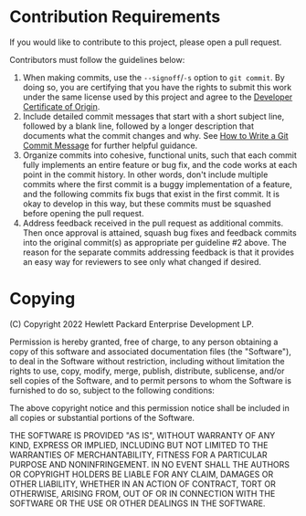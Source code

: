 # Contribution Requirements

If you would like to contribute to this project, please open a pull request.

Contributors must follow the guidelines below:

1. When making commits, use the ``--signoff``/``-s`` option to ``git commit``. By
   doing so, you are certifying that you have the rights to submit this work
   under the same license used by this project and agree to the
   [Developer Certificate of Origin](https://developercertificate.org).
2. Include detailed commit messages that start with a short subject line,
   followed by a blank line, followed by a longer description that documents
   what the commit changes and why. See
   [How to Write a Git Commit Message](https://chris.beams.io/posts/git-commit/)
   for further helpful guidance.
3. Organize commits into cohesive, functional units, such that each commit
   fully implements an entire feature or bug fix, and the code works at each
   point in the commit history. In other words, don't include multiple commits
   where the first commit is a buggy implementation of a feature, and the
   following commits fix bugs that exist in the first commit. It is okay to
   develop in this way, but these commits must be squashed before opening the
   pull request.
4. Address feedback received in the pull request as additional commits. Then
   once approval is attained, squash bug fixes and feedback commits into the
   original commit(s) as appropriate per guideline #2 above. The reason for the
   separate commits addressing feedback is that it provides an easy way for
   reviewers to see only what changed if desired.

# Copying

(C) Copyright 2022 Hewlett Packard Enterprise Development LP.

Permission is hereby granted, free of charge, to any person obtaining a
copy of this software and associated documentation files (the "Software"),
to deal in the Software without restriction, including without limitation
the rights to use, copy, modify, merge, publish, distribute, sublicense,
and/or sell copies of the Software, and to permit persons to whom the
Software is furnished to do so, subject to the following conditions:

The above copyright notice and this permission notice shall be included
in all copies or substantial portions of the Software.

THE SOFTWARE IS PROVIDED "AS IS", WITHOUT WARRANTY OF ANY KIND, EXPRESS OR
IMPLIED, INCLUDING BUT NOT LIMITED TO THE WARRANTIES OF MERCHANTABILITY,
FITNESS FOR A PARTICULAR PURPOSE AND NONINFRINGEMENT.  IN NO EVENT SHALL
THE AUTHORS OR COPYRIGHT HOLDERS BE LIABLE FOR ANY CLAIM, DAMAGES OR
OTHER LIABILITY, WHETHER IN AN ACTION OF CONTRACT, TORT OR OTHERWISE,
ARISING FROM, OUT OF OR IN CONNECTION WITH THE SOFTWARE OR THE USE OR
OTHER DEALINGS IN THE SOFTWARE.
